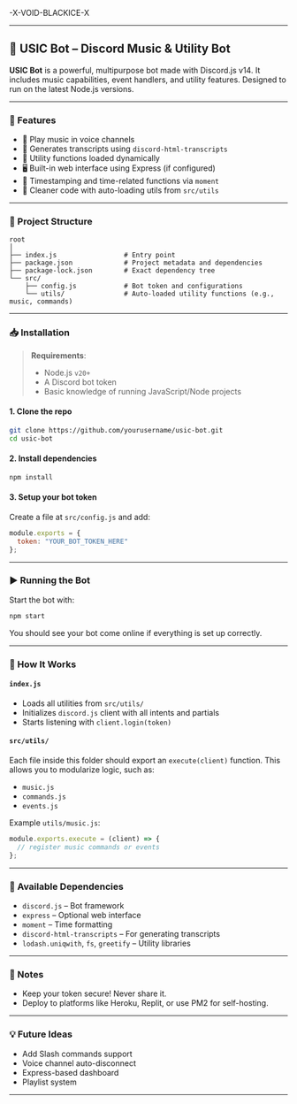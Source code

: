 -X-VOID-BLACKICE-X

---

## 📌 USIC Bot – Discord Music & Utility Bot

**USIC Bot** is a powerful, multipurpose bot made with Discord.js v14. It includes music capabilities, event handlers, and utility features. Designed to run on the latest Node.js versions.

---

### 🚀 Features

- 🎵 Play music in voice channels
- 💬 Generates transcripts using `discord-html-transcripts`
- 🧰 Utility functions loaded dynamically
- 🖥️ Built-in web interface using Express (if configured)
- 📅 Timestamping and time-related functions via `moment`
- 🧼 Cleaner code with auto-loading utils from `src/utils`

---

### 📂 Project Structure

```
root
│
├── index.js                 # Entry point
├── package.json             # Project metadata and dependencies
├── package-lock.json        # Exact dependency tree
└── src/
    ├── config.js            # Bot token and configurations
    └── utils/               # Auto-loaded utility functions (e.g., music, commands)
```

---

### 📥 Installation

> **Requirements**:  
> - Node.js `v20+`  
> - A Discord bot token  
> - Basic knowledge of running JavaScript/Node projects

#### 1. Clone the repo

```bash
git clone https://github.com/yourusername/usic-bot.git
cd usic-bot
```

#### 2. Install dependencies

```bash
npm install
```

#### 3. Setup your bot token

Create a file at `src/config.js` and add:

```js
module.exports = {
  token: "YOUR_BOT_TOKEN_HERE"
};
```

---

### ▶️ Running the Bot

Start the bot with:

```bash
npm start
```

You should see your bot come online if everything is set up correctly.

---

### 🧠 How It Works

#### `index.js`
- Loads all utilities from `src/utils/`
- Initializes `discord.js` client with all intents and partials
- Starts listening with `client.login(token)`

#### `src/utils/`
Each file inside this folder should export an `execute(client)` function. This allows you to modularize logic, such as:
- `music.js`
- `commands.js`
- `events.js`

Example `utils/music.js`:
```js
module.exports.execute = (client) => {
  // register music commands or events
};
```

---

### 🧰 Available Dependencies

- `discord.js` – Bot framework
- `express` – Optional web interface
- `moment` – Time formatting
- `discord-html-transcripts` – For generating transcripts
- `lodash.uniqwith`, `fs`, `greetify` – Utility libraries

---

### 🔐 Notes

- Keep your token secure! Never share it.
- Deploy to platforms like Heroku, Replit, or use PM2 for self-hosting.

---

### 💡 Future Ideas

- Add Slash commands support
- Voice channel auto-disconnect
- Express-based dashboard
- Playlist system

---
